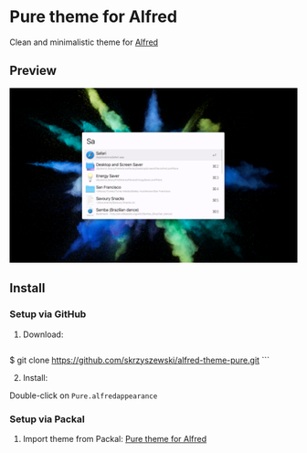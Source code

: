 # Pure theme for Alfred
  
Clean and minimalistic theme for [Alfred](https://www.alfredapp.com/)

## Preview

![Pure theme for Alfred](img/alfred-theme-pure.png "Pure them for Alfred")

## Install

### Setup via GitHub

1. Download:

	```
$ git clone https://github.com/skrzyszewski/alfred-theme-pure.git
	```

2. Install:

 Double-click on `Pure.alfredappearance`

### Setup via Packal

1. Import theme from Packal: [Pure theme for Alfred](http://www.packal.org/theme/pure)